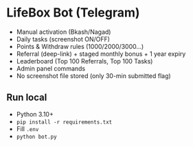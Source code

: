 # LifeBox Bot (Telegram)

- Manual activation (Bkash/Nagad)
- Daily tasks (screenshot ON/OFF)
- Points & Withdraw rules (1000/2000/3000…)
- Referral (deep-link) + staged monthly bonus + 1 year expiry
- Leaderboard (Top 100 Referrals, Top 100 Tasks)
- Admin panel commands
- No screenshot file stored (only 30-min submitted flag)

## Run local
- Python 3.10+
- `pip install -r requirements.txt`
- Fill `.env`
- `python bot.py`
